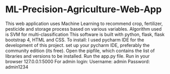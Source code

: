 # ML-Precision-Agriculture-Web-App
This web application uses Machine Learning to recommend crop, fertilizer, pesticide and storage process based on various variables. Algorithm used is SVM for multi-classification
This software is built with python, flask, flask bootstrap 4, HTML and CSS.
To install:
I used pycharm IDE for the development of this project.
set up your pycharm IDE, preferably the community edition (its free).
Open the pipfile, which contains the list of libraries and versions to be installed.
Run the app.py file.
Run in your browser
127.0.0.1:5000
For admin login:
Username: admin
Password: admin1234
